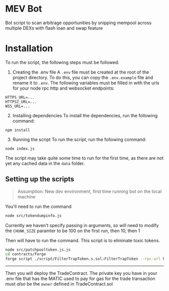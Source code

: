 # MEV Bot

Bot script to scan arbitrage opportunities by snipping mempool across multiple DEXs with flash loan and swap feature

# Installation

To run the script, the following steps must be followed:

1. Creating the .env file
   A `.env` file must be created at the root of the project directory.
   To do this, you can copy the `.env.example` file and rename it to `.env`.
   The following variables must be filled in with the urls for your node rpc http and websocket endpoints:

```
HTTPS_URL=...
HTTPS2_URL=...
WSS_URL=...
```

2. Installing dependencies
   To install the dependencies, run the following command:

```
npm install
```

3. Running the script
   To run the script, run the following command:

```
node index.js
```

The script may take quite some time to run for the first time, as there are not yet any cached data in the `data` folder.

## Setting up the scripts

> Assumption: New dev environment, first time running bot on the local machine

You'll need to run the command

```zsh
node src/tokendumpinfo.js
```

Currently we haven't specify passing in arguments, so will need to modify the `CHUNK_SIZE` paramter to be 100 on the first run, then 10, then 1

Then will have to run the command. This script is to eliminate toxic tokens.

```zsh
node src/patchpooltoken.js.js
cd contracts/forge
forge script ./script/FilterTrapToken.s.sol:FilterTrapToken --rpc-url http://127.0.0.1:8545
```

<hr/>

Then you will deploy the TradeContract. The private key you have in your .env file that has the MATIC used to pay for gas for the trade transaction must _also_ be the `owner` defined in TradeContract.sol
